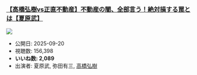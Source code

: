 ### [【高橋弘樹vs正直不動産】不動産の闇、全部言う！絶対損する罠とは【夏原武】](https://www.youtube.com/watch?v=IznxSkii4tY)
[![](https://img.youtube.com/vi/IznxSkii4tY/sddefault.jpg)](https://www.youtube.com/watch?v=IznxSkii4tY)
-   公開日: 2025-09-20
-   視聴数: 156,398
-   **いいね数: 2,089**
-   出演者: 夏原武, 弥田有三, [高橋弘樹](/rehacq_fan/people/高橋弘樹 "wikilink")
